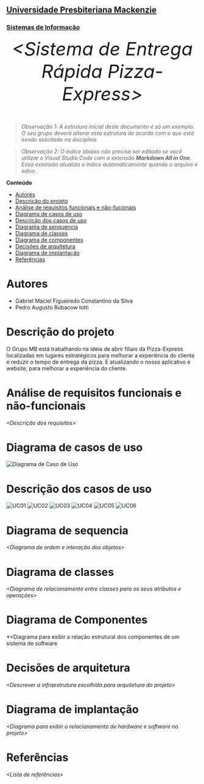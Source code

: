 <h2><a href= "https://www.mackenzie.br">Universidade Presbiteriana Mackenzie</a></h2>
<h3><a href= "https://www.mackenzie.br/graduacao/sao-paulo-higienopolis/sistemas-de-informacao">Sistemas de Informação</a></h3>


<font size="+12"><center>
*&lt;Sistema de Entrega Rápida Pizza-Express&gt;*
</center></font>

>*Observação 1: A estrutura inicial deste documento é só um exemplo. O seu grupo deverá alterar esta estrutura de acordo com o que está sendo solicitado na disciplina.*

>*Observação 2: O índice abaixo não precisa ser editado se você utilizar o Visual Studio Code com a extensão **Markdown All in One**. Essa extensão atualiza o índice automaticamente quando o arquivo é salvo.*

**Conteúdo**

- [Autores](#nome-alunos)
- [Descrição do projeto](#introdução-do-projeto)
- [Análise de requisitos funcionais e não-fucionais](#descrição-dos-requisitos)
- [Diagrama de casos de uso](#diagrama-de-comportamento-atores)
- [Descrição dos casos de uso](#descrição-das-funcões)
- [Diagrama de senquencia](#diagrama-de-ordem-interações)
- [Diagrama de classes](#diagrama-orientado-objetos)
- [Diagrama de componentes](#diagrama-estrutura-componente)
- [Decisões de arquitetura](#decisões-de-arquitetura)
- [Diagrama de implantação](#diagrama-de-hardware-software)
- [Referências](#referências)


# Autores
* Gabriel Maciel Figueiredo Constantino da Silva
* Pedro Augusto Rubacow Iotti



# Descrição do projeto

O Grupo MB está trabalhando na ideia de abrir filiais da Pizza-Express localizadas em lugares estratégicos para melhorar a experiência do cliente e reduzir o tempo de entrega da pizza. E atualizando o nosso aplicativo e website, para melhorar a experiência do cliente.


# Análise de requisitos funcionais e não-funcionais
*&lt;Descrição dos requisitos&gt;*

# Diagrama de casos de uso


![Diagrama de Caso de Uso](https://github.com/gmaciel14/UML-Classroom-FCI/assets/142851938/c083e708-ecb2-4403-a05c-928753a043c3)


# Descrição dos casos de uso


 ![UC01](https://github.com/gmaciel14/UML-Classroom-FCI/assets/142851938/a40b2abd-e872-4a49-baa4-3bb51e335ae2)
 ![UC02](https://github.com/gmaciel14/UML-Classroom-FCI/assets/142851938/f728524f-74d9-4a26-b570-3a4627eb5fe8)
 ![UC03](https://github.com/gmaciel14/UML-Classroom-FCI/assets/142851938/298a4357-6260-46bf-9570-5dd78b1ca69d)
 ![UC04](https://github.com/gmaciel14/UML-Classroom-FCI/assets/142851938/f98dfd1e-0599-4bc4-a273-274157dd57eb)
 ![UC05](https://github.com/gmaciel14/UML-Classroom-FCI/assets/142851938/4fb86f28-c9c1-4543-a048-d85daa518525)
 ![UC06](https://github.com/gmaciel14/UML-Classroom-FCI/assets/142851938/f323046f-fc8d-40de-9d07-f0303fd8c306)


# Diagrama de sequencia

*&lt;Diagrama de ordem e interação dos objetos&gt;*

# Diagrama de classes

*&lt;Diagrama de relacionamento entre classes para os seus atributos e operações&gt;*

# Diagrama de Componentes

*&lt;Diagrama para exibir a relação estrutural dos componentes de um sistema de software

# Decisões de arquitetura

*&lt;Descrever a infraestrutura escolhida para arquitetura do projeto&gt;*

# Diagrama de implantação

*&lt;Diagrama para exibir o relacionamento de hardware e software no projeto&gt;*

# Referências

*&lt;Lista de referências&gt;*
